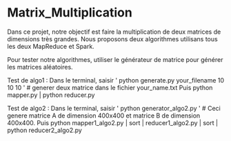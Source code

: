 # Matrix_Multiplication

Dans ce projet, notre objectif est faire la multiplication de deux matrices de dimensions très grandes. Nous proposons deux algorithmes utilisans tous les deux MapReduce et Spark. 

Pour tester notre algorithmes, utiliser le générateur de matrice pour générer les matrices aléatoires.

Test de algo1 : 
Dans le terminal, saisir ' python generate.py your_filename 10 10 10 '  # generer deux matrice dans le fichier your_name.txt
Puis python mapper.py | python reducer.py

Test de algo2 : 
Dans le terminal, saisir ' python generator_algo2.py '  # Ceci genere matrice A de dimension 400x400 et matrice B de dimension  400x400. 
Puis python mapper1_algo2.py | sort | reducer1_algo2.py | sort | python reducer2_algo2.py

